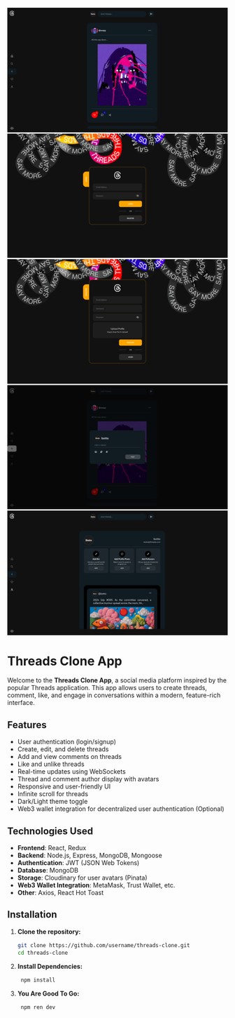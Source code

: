 ![Home](./images/home.png)
![Login](./images/login.png)
![Register](./images/register.png)
![Create](./images/create.png)
![Profile](./images/profile.png)

# Threads Clone App

Welcome to the **Threads Clone App**, a social media platform inspired by the popular Threads application. This app allows users to create threads, comment, like, and engage in conversations within a modern, feature-rich interface.

## Features

- User authentication (login/signup)
- Create, edit, and delete threads
- Add and view comments on threads
- Like and unlike threads
- Real-time updates using WebSockets
- Thread and comment author display with avatars
- Responsive and user-friendly UI
- Infinite scroll for threads
- Dark/Light theme toggle
- Web3 wallet integration for decentralized user authentication (Optional)

## Technologies Used

- **Frontend**: React, Redux
- **Backend**: Node.js, Express, MongoDB, Mongoose
- **Authentication**: JWT (JSON Web Tokens)
- **Database**: MongoDB
- **Storage**: Cloudinary for user avatars (Pinata)
- **Web3 Wallet Integration**: MetaMask, Trust Wallet, etc.
- **Other**: Axios, React Hot Toast

## Installation

1. **Clone the repository:**

   ```bash
   git clone https://github.com/username/threads-clone.git
   cd threads-clone
   ```

2. **Install Dependencies:**

   ```bash
    npm install
   ```

3. **You Are Good To Go:**

   ```bash
    npm ren dev
   ```
